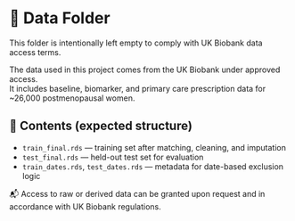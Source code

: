 # 📁 Data Folder

This folder is intentionally left empty to comply with UK Biobank data access terms.

The data used in this project comes from the UK Biobank under approved access.  
It includes baseline, biomarker, and primary care prescription data for ~26,000 postmenopausal women.

## 📌 Contents (expected structure)
- `train_final.rds` — training set after matching, cleaning, and imputation
- `test_final.rds` — held-out test set for evaluation
- `train_dates.rds`, `test_dates.rds` — metadata for date-based exclusion logic

📬 Access to raw or derived data can be granted upon request and in accordance with UK Biobank regulations.
